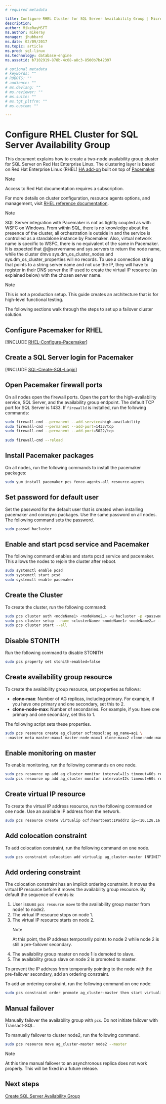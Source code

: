 ```yaml
---
# required metadata

title: Configure RHEL Cluster for SQL Server Availability Group | Microsoft Docs
description: 
author: MikeRayMSFT 
ms.author: mikeray 
manager: jhubbard
ms.date: 02/09/2017
ms.topic: article
ms.prod: sql-linux
ms.technology: database-engine
ms.assetid: b7102919-878b-4c08-a8c3-8500b7b42397

# optional metadata
# keywords: ""
# ROBOTS: ""
# audience: ""
# ms.devlang: ""
# ms.reviewer: ""
# ms.suite: ""
# ms.tgt_pltfrm: ""
# ms.custom: ""

---
```


# Configure RHEL Cluster for SQL Server Availability Group

This document explains how to create a two-node availability group cluster for SQL Server on Red Hat Enterprise Linux. The clustering layer is based on Red Hat Enterprise Linux (RHEL) [HA add-on](https://access.redhat.com/documentation/en-US/Red_Hat_Enterprise_Linux/6/pdf/High_Availability_Add-On_Overview/Red_Hat_Enterprise_Linux-6-High_Availability_Add-On_Overview-en-US.pdf) built on top of [Pacemaker](http://clusterlabs.org/). 

> [!NOTE] 
> Access to Red Hat documentation requires a subscription. 

For more details on cluster configuration, resource agents options, and management, visit [RHEL reference documentation](http://access.redhat.com/documentation/Red_Hat_Enterprise_Linux/7/html/High_Availability_Add-On_Reference/index.html).

> [!NOTE] 
> SQL Server integration with Pacemaker is not as tightly coupled as with WSFC on Windows. From within SQL, there is no knowledge about the presence of the cluster, all orchestration is outside in and the service is controlled as a standalone instance by Pacemaker. Also, virtual network name is specific to WSFC, there is no equivalent of the same in Pacemaker. It is expected that @@servername and sys.servers to return the node name, while the cluster dmvs sys.dm_os_cluster_nodes and sys.dm_os_cluster_properties will no records.
To use a connection string that points to a string server name and not use the IP, they will have to register in their DNS server the IP used to create the virtual IP resource (as explained below) with the chosen server name.

> [!NOTE] 
> This is not a production setup. This guide creates an architecture that is for high-level functional testing.

The following sections walk through the steps to set up a failover cluster solution. 

## Configure Pacemaker for RHEL

[!INCLUDE [RHEL-Configure-Pacemaker](../includes/ss-linux-cluster-pacemaker-configure-rhel.md)]

## Create a SQL Server login for Pacemaker

[!INCLUDE [SQL-Create-SQL-Login](../includes/ss-linux-cluster-pacemaker-create-login.md)]

## Open Pacemaker firewall ports

On all nodes open the firewall ports. Open the port for the high-availability service, SQL Server, and the availability group endpoint. The default TCP port for SQL Server is 1433. If `firewalld` is installed, run the following commands: 

```bash
sudo firewall-cmd --permanent --add-service=high-availability
sudo firewall-cmd --permanent --add-port=1433/tcp
sudo firewall-cmd --permanent --add-port=5022/tcp
		
sudo firewall-cmd --reload
```

## Install Pacemaker packages

On all nodes, run the following commands to install the pacemaker packages:

```bash
sudo yum install pacemaker pcs fence-agents-all resource-agents
```

## Set password for default user

Set the password for the default user that is created when installing pacemaker and corosync packages. Use the same password on all nodes. The following command sets the password.

```bash
sudo passwd hacluster
```

## Enable and start pcsd service and Pacemaker

The following command enables and starts pcsd service and pacemaker. This allows the nodes to rejoin the cluster after reboot. 

```bash
sudo systemctl enable pcsd
sudo systemctl start pcsd
sudo systemctl enable pacemaker
```

## Create the Cluster

To create the cluster, run the following command:

```bash
sudo pcs cluster auth <nodeName1> <nodeName2…> -u hacluster -p <password for hacluster>
sudo pcs cluster setup --name <clusterName> <nodeName1> <nodeName2…> --force
sudo pcs cluster start --all
```

## Disable STONITH

Run the following command to disable STONITH

```bash
sudo pcs property set stonith-enabled=false
```

## Create availability group resource

To create the availability group resource, set properties as follows:

- **clone-max**: Number of AG replicas, including primary. For example, if you have one primary and one secondary, set this to 2.
- **clone-node-max**: Number of secondaries. For example, if you have one primary and one secondary, set this to 1.

The following script sets these properties.

```bash
sudo pcs resource create ag_cluster ocf:mssql:ag ag_name=ag1 \
--master meta master-max=1 master-node-max=1 clone-max=2 clone-node-max=1 
```

## Enable monitoring on master

To enable monitoring, run the following commands on one node.

```bash
sudo pcs resource op add ag_cluster monitor interval=11s timeout=60s role=Master
sudo pcs resource op add ag_cluster monitor interval=12s timeout=60s role=Slave
```

## Create virtual IP resource

To create the virtual IP address resource, run the following command on one node. Use an available IP address from the network.

```bash
sudo pcs resource create virtualip ocf:heartbeat:IPaddr2 ip=<10.128.16.240>
```

## Add colocation constraint

To add colocation constraint, run the following command on one node.

```bash
sudo pcs constraint colocation add virtualip ag_cluster-master INFINITY with-rsc-role=Master
```

## Add ordering constraint

The colocation constraint has an implicit ordering constraint. It moves the virtual IP resource before it moves the availability group resource. By default the sequence of events is:

1. User issues `pcs resource move` to the availability group master from node1 to node2.
1. The virtual IP resource stops on node 1.
1. The virtual IP resource starts on node 2. 
   >[!NOTE]
   >At this point, the IP address temporarily points to node 2 while node 2 is still a pre-failover secondary. 
1. The availability group master on node 1 is demoted to slave.
1. The availability group slave on node 2 is promoted to master. 

To prevent the IP address from temporarily pointing to the node with the pre-failover secondary, add an ordering constraint. 

To add an ordering constraint, run the following command on one node:

```bash
sudo pcs constraint order promote ag_cluster-master then start virtualip
```

## Manual failover

Manually failover the availability group with `pcs`. Do not initiate failover with Transact-SQL.

To manually failover to cluster node2, run the following command.

```bash
sudo pcs resource move ag_cluster-master node2 --master
```

>[!NOTE]
>At this time manual failover to an asynchronous replica does not work properly. This will be fixed in a future release.

## Next steps

[Create SQL Server Availability Group](sql-server-linux-availability-group-configure.md)
